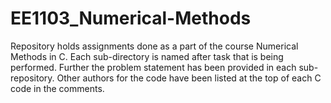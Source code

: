 # EE1103_Numerical-Methods

Repository holds assignments done as a part of the course Numerical Methods in C. Each sub-directory is named after task that is being performed. Further the problem statement has been provided in each sub-repository. Other authors for the code have been listed at the top of each C code in the comments. 

